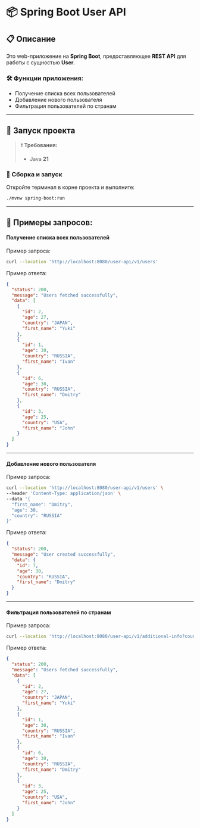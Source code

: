 # 📦 Spring Boot User API

## 📋 Описание

Это web-приложение на **Spring Boot**, предоставляющее **REST API** для работы с сущностью **User**.

### 🛠 Функции приложения:

- Получение списка всех пользователей
- Добавление нового пользователя
- Фильтрация пользователей по странам

---

## 🚀 Запуск проекта

> ❗ **Требования:**
> - Java **21**

### 🔧 Сборка и запуск

Откройте терминал в корне проекта и выполните:

```bash
./mvnw spring-boot:run
```

---

## 📌 Примеры запросов:

#### Получение списка всех пользователей

Пример запроса:

```bash
curl --location 'http://localhost:8080/user-api/v1/users'
```

Пример ответа:

```json
{
  "status": 200,
  "message": "Users fetched successfully",
  "data": [
    {
      "id": 2,
      "age": 27,
      "country": "JAPAN",
      "first_name": "Yuki"
    },
    {
      "id": 1,
      "age": 30,
      "country": "RUSSIA",
      "first_name": "Ivan"
    },
    {
      "id": 6,
      "age": 30,
      "country": "RUSSIA",
      "first_name": "Dmitry"
    },
    {
      "id": 3,
      "age": 25,
      "country": "USA",
      "first_name": "John"
    }
  ]
}
```

---

#### Добавление нового пользователя

Пример запроса:

```bash
curl --location 'http://localhost:8080/user-api/v1/users' \
--header 'Content-Type: application/json' \
--data '{
  "first_name": "Dmitry",
  "age": 30,
  "country": "RUSSIA"
}'
```

Пример ответа:

```json
{
  "status": 200,
  "message": "User created successfully",
  "data": {
    "id": 7,
    "age": 30,
    "country": "RUSSIA",
    "first_name": "Dmitry"
  }
}
```

---

#### Фильтрация пользователей по странам

Пример запроса:

```bash
curl --location 'http://localhost:8080/user-api/v1/additional-info?countries=RUSSIA%2CJAPAN%2CUSA'
```

Пример ответа:

```json
{
  "status": 200,
  "message": "Users fetched successfully",
  "data": [
    {
      "id": 2,
      "age": 27,
      "country": "JAPAN",
      "first_name": "Yuki"
    },
    {
      "id": 1,
      "age": 30,
      "country": "RUSSIA",
      "first_name": "Ivan"
    },
    {
      "id": 6,
      "age": 30,
      "country": "RUSSIA",
      "first_name": "Dmitry"
    },
    {
      "id": 3,
      "age": 25,
      "country": "USA",
      "first_name": "John"
    }
  ]
}
```
